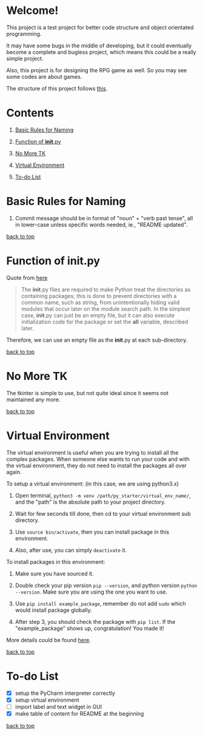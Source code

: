 # Welcome!

This project is a test project for better code structure and object orientated programming.

It may have some bugs in the middle of developing, but it could eventually become a complete and bugless project,
which means this could be a really simple project.

Also, this project is for designing the RPG game as well. So you may see some codes are about games.

The structure of this project follows [this](https://airbrake.io/blog/python/python-best-practices).

# Contents

1. [Basic Rules for Naming](#basic-rules-for-naming)

2. [Function of __init__.py](function-of-initpy)

3. [No More TK](#no-more-tk)

4. [Virtual Environment](#virtual-environment)

5. [To-do List](#to-do-list)

# Basic Rules for Naming

1. Commit message should be in format of "noun" + "verb past tense", all in lower-case unless specific words needed, ie., "README updated".

[back to top](#contents)

# Function of __init__.py

Quote from [here](https://docs.python.org/3/tutorial/modules.html#packages)

> The __init__.py files are required to make Python treat the directories as containing packages;
> this is done to prevent directories with a common name, such as string, from unintentionally
> hiding valid modules that occur later on the module search path. In the simplest case,
> __init__.py can just be an empty file, but it can also execute initialization code for
> the package or set the __all__ variable, described later.

Therefore, we can use an empty file as the __init__.py at each sub-directory.

[back to top](#contents)

# No More TK

The tkinter is simple to use, but not quite ideal since it seems not maintained any more.

[back to top](#contents)

# Virtual Environment

The virtual environment is useful when you are trying to install all the complex packages. When someone else wants to run your code and with the virtual environment, they do not need to install the packages all over again.

To setup a virtual environment: (in this case, we are using python3.x)

1. Open terminal, `python3 -m venv /path/py_starter/virtual_env_name/`, and the "path" is the absolute path to your project directory.

2. Wait for few seconds till done, then cd to your virtual environment sub directory.

3. Use `source bin/activate`, then you can install package in this environment.

4. Also, after use, you can simply `deactivate` it.

To install packages in this environment:

1. Make sure you have sourced it.

2. Double check your pip version `pip --version`, and python version `python --version`. Make sure you are using the one you want to use.

3. Use `pip install example_package`, remember do not add `sudo` which would install package globally. 

4. After step 3, you should check the package with `pip list`. If the "example_package" shows up, congratulation! You made it!

More details could be found [here](https://stackoverflow.com/questions/21240653/how-to-install-a-package-inside-virtualenv).

[back to top](#contents)

# To-do List

- [x] setup the PyCharm interpreter correctly
- [x] setup virtual environment
- [ ] import label and text widget in GUI
- [x] make table of content for README at the beginning

[back to top](#contents)
